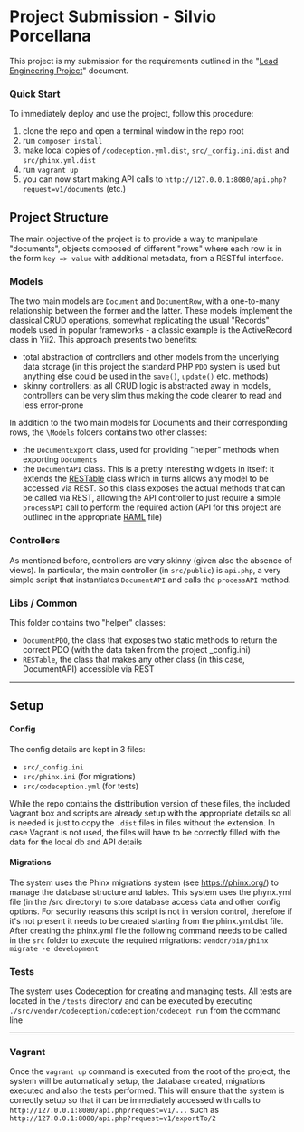 # Project Submission - Silvio Porcellana

This project is my submission for the requirements outlined in the "[Lead Engineering Project](Lead_Engineer_Project.pdf)" document.

### Quick Start

To immediately deploy and use the project, follow this procedure:
1) clone the repo and open a terminal window in the repo root
2) run `composer install`
3) make local copies of `/codeception.yml.dist`, `src/_config.ini.dist` and `src/phinx.yml.dist`
4) run `vagrant up` 
5) you can now start making API calls to `http://127.0.0.1:8080/api.php?request=v1/documents` (etc.)

## Project Structure

The main objective of the project is to provide a way to manipulate "documents", objects composed of different "rows" where each row is in the form `key => value` with additional metadata, from a RESTful interface. 

### Models

The two main models are `Document` and `DocumentRow`, with a one-to-many relationship between the former and the latter. These models implement the classical CRUD operations, somewhat replicating the usual "Records" models used in popular frameworks - a classic example is the ActiveRecord class in Yii2. This approach presents two benefits:
* total abstraction of controllers and other models from the underlying data storage (in this project the standard PHP `PDO` system is used but anything else could be used in the `save()`, `update()` etc. methods)
* skinny controllers: as all CRUD logic is abstracted away in models, controllers can be very slim thus making the code clearer to read and less error-prone

In addition to the two main models for Documents and their corresponding rows, the `\Models` folders contains two other classes:
* the `DocumentExport` class, used for providing "helper" methods when exporting `Documents`
* the `DocumentAPI` class. This is a pretty interesting widgets in itself: it extends the [RESTable](src/libs/RESTable.php) class which in turns allows any model to be accessed via REST. So this class exposes the actual methods that can be called via REST, allowing the API controller to just require a simple `processAPI` call to perform the required action (API for this project are outlined in the appropriate [RAML](documents.raml) file)  

### Controllers

As mentioned before, controllers are very skinny (given also the absence of views). In particular, the main controller (in `src/public`) is `api.php`, a very simple script that instantiates `DocumentAPI` and calls the `processAPI` method.

### Libs / Common

This folder contains two "helper" classes:
* `DocumentPDO`, the class that exposes two static methods to return the correct PDO (with the data taken from the project _config.ini)
* `RESTable`, the class that makes any other class (in this case, DocumentAPI) accessible via REST

----

## Setup

#### Config

The config details are kept in 3 files:
* `src/_config.ini`
* `src/phinx.ini` (for migrations)
* `src/codeception.yml` (for tests)

While the repo contains the disttribution version of these files, the included Vagrant box and scripts are already setup with the appropriate details so all is needed is just to copy the `.dist` files in files without the extension. In case Vagrant is not used, the files will have to be correctly filled with the data for the local db and API details

#### Migrations

The system uses the Phinx migrations system (see <https://phinx.org/>) to manage the database structure and tables. This system uses the phynx.yml file (in the /src directory) to store database access data and other config options. For security reasons this script is not in version control, therefore if it's not present it needs to be created starting from the phinx.yml.dist file. After creating the phinx.yml file the following command needs to be called in the `src` folder to execute the required migrations:
```vendor/bin/phinx migrate -e development```
 
### Tests
The system uses [Codeception](https://codeception.com/) for creating and managing tests. All tests are located in the `/tests` directory and can be executed by executing `./src/vendor/codeception/codeception/codecept run` from the command line

----

### Vagrant

Once the `vagrant up` command is executed from the root of the project, the system will be automatically setup, the database created, migrations executed and also the tests performed. This will ensure that the system is correctly setup so that it can be immediately accessed with calls to `http://127.0.0.1:8080/api.php?request=v1/...` such as `http://127.0.0.1:8080/api.php?request=v1/exportTo/2`
